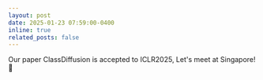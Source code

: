 ```yaml
---
layout: post
date: 2025-01-23 07:59:00-0400
inline: true
related_posts: false
---
```


Our paper ClassDiffusion is accepted to ICLR2025, Let's meet at Singapore! 🎉
